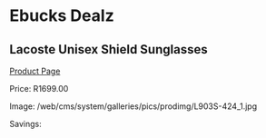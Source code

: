 
# Ebucks Dealz
## Lacoste Unisex Shield Sunglasses
[Product Page](https://www.ebucks.com/web/shop/productSelected.do?prodId=1136186510&catId=375509364)

Price: R1699.00

Image: /web/cms/system/galleries/pics/prodimg/L903S-424_1.jpg

Savings: 


	